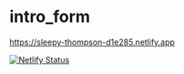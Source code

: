 # intro_form

https://sleepy-thompson-d1e285.netlify.app

[![Netlify Status](https://api.netlify.com/api/v1/badges/543f44bc-a5ce-4519-8ce7-958a0da006da/deploy-status)](https://app.netlify.com/sites/sleepy-thompson-d1e285/deploys)
